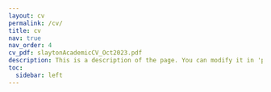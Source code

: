 ```yaml
---
layout: cv
permalink: /cv/
title: cv
nav: true
nav_order: 4
cv_pdf: slaytonAcademicCV_Oct2023.pdf
description: This is a description of the page. You can modify it in 'pages/_cv.md'. You can also change or remove the top pdf download button.
toc:
  sidebar: left
---
```

